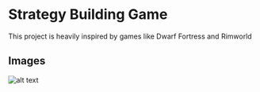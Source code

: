 # Strategy Building Game

This project is heavily inspired by games like Dwarf Fortress and Rimworld

## Images
![alt text](https://cdn.discordapp.com/attachments/789152776135114796/821472225437679637/unknown.png)
